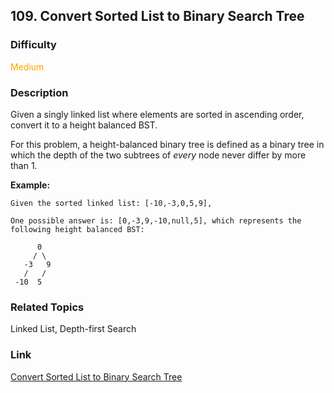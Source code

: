 ## 109. Convert Sorted List to Binary Search Tree
### Difficulty

 <font color=orange>Medium</font>

### Description

Given a singly linked list where elements are sorted in ascending order,
convert it to a height balanced BST.

For this problem, a height-balanced binary tree is defined as a binary tree in
which the depth of the two subtrees of _every_ node never differ by more than
1.

**Example:**
            Given the sorted linked list: [-10,-3,0,5,9],        One possible answer is: [0,-3,9,-10,null,5], which represents the following height balanced BST:              0         / \       -3   9       /   /     -10  5    


### Related Topics

Linked List, Depth-first Search


### Link
[Convert Sorted List to Binary Search Tree](https://leetcode.com/problems/convert-sorted-list-to-binary-search-tree)
